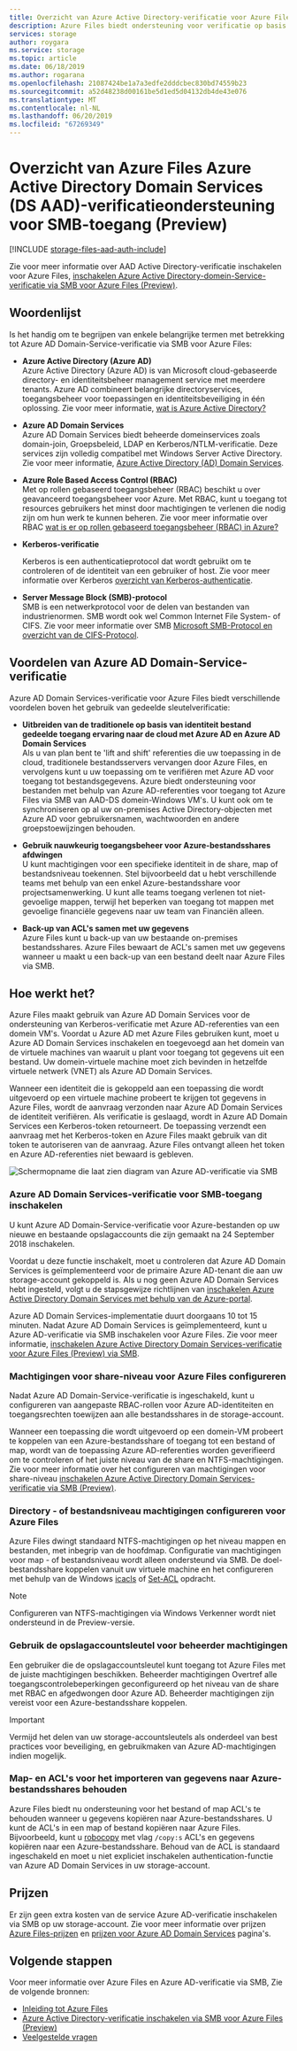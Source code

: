 ```yaml
---
title: Overzicht van Azure Active Directory-verificatie voor Azure Files (preview) - Azure-opslag via SMB
description: Azure Files biedt ondersteuning voor verificatie op basis van identiteit via SMB (Server Message Block) (preview) via Azure Active Directory (Azure AD) Domain Services. Uw domein Windows virtuele machines (VM's) hebben vervolgens toegang tot Azure-bestandsshares met behulp van Azure AD-referenties.
services: storage
author: roygara
ms.service: storage
ms.topic: article
ms.date: 06/18/2019
ms.author: rogarana
ms.openlocfilehash: 21087424be1a7a3edfe2dddcbec830bd74559b23
ms.sourcegitcommit: a52d48238d00161be5d1ed5d04132db4de43e076
ms.translationtype: MT
ms.contentlocale: nl-NL
ms.lasthandoff: 06/20/2019
ms.locfileid: "67269349"
---
```

# <a name="overview-of-azure-files-azure-active-directory-domain-service-aad-ds-authentication-support-for-smb-access-preview"></a>Overzicht van Azure Files Azure Active Directory Domain Services (DS AAD)-verificatieondersteuning voor SMB-toegang (Preview)
[!INCLUDE [storage-files-aad-auth-include](../../../includes/storage-files-aad-auth-include.md)]

Zie voor meer informatie over AAD Active Directory-verificatie inschakelen voor Azure Files, [inschakelen Azure Active Directory-domein-Service-verificatie via SMB voor Azure Files (Preview)](storage-files-active-directory-enable.md).

## <a name="glossary"></a>Woordenlijst 
Is het handig om te begrijpen van enkele belangrijke termen met betrekking tot Azure AD Domain-Service-verificatie via SMB voor Azure Files:

-   **Azure Active Directory (Azure AD)**  
    Azure Active Directory (Azure AD) is van Microsoft cloud-gebaseerde directory- en identiteitsbeheer management service met meerdere tenants. Azure AD combineert belangrijke directoryservices, toegangsbeheer voor toepassingen en identiteitsbeveiliging in één oplossing. Zie voor meer informatie, [wat is Azure Active Directory?](../../active-directory/fundamentals/active-directory-whatis.md)

-   **Azure AD Domain Services**  
    Azure AD Domain Services biedt beheerde domeinservices zoals domain-join, Groepsbeleid, LDAP en Kerberos/NTLM-verificatie. Deze services zijn volledig compatibel met Windows Server Active Directory. Zie voor meer informatie, [Azure Active Directory (AD) Domain Services](../../active-directory-domain-services/overview.md).

-   **Azure Role Based Access Control (RBAC)**  
    Met op rollen gebaseerd toegangsbeheer (RBAC) beschikt u over geavanceerd toegangsbeheer voor Azure. Met RBAC, kunt u toegang tot resources gebruikers het minst door machtigingen te verlenen die nodig zijn om hun werk te kunnen beheren. Zie voor meer informatie over RBAC [wat is er op rollen gebaseerd toegangsbeheer (RBAC) in Azure?](../../role-based-access-control/overview.md)

-   **Kerberos-verificatie**

    Kerberos is een authenticatieprotocol dat wordt gebruikt om te controleren of de identiteit van een gebruiker of host. Zie voor meer informatie over Kerberos [overzicht van Kerberos-authenticatie](https://docs.microsoft.com/windows-server/security/kerberos/kerberos-authentication-overview).

-  **Server Message Block (SMB)-protocol**  
    SMB is een netwerkprotocol voor de delen van bestanden van industrienormen. SMB wordt ook wel Common Internet File System- of CIFS. Zie voor meer informatie over SMB [Microsoft SMB-Protocol en overzicht van de CIFS-Protocol](https://docs.microsoft.com/windows/desktop/FileIO/microsoft-smb-protocol-and-cifs-protocol-overview).

## <a name="advantages-of-azure-ad-domain-service-authentication"></a>Voordelen van Azure AD Domain-Service-verificatie
Azure AD Domain Services-verificatie voor Azure Files biedt verschillende voordelen boven het gebruik van gedeelde sleutelverificatie:

-   **Uitbreiden van de traditionele op basis van identiteit bestand gedeelde toegang ervaring naar de cloud met Azure AD en Azure AD Domain Services**  
    Als u van plan bent te 'lift and shift' referenties die uw toepassing in de cloud, traditionele bestandsservers vervangen door Azure Files, en vervolgens kunt u uw toepassing om te verifiëren met Azure AD voor toegang tot bestandsgegevens. Azure biedt ondersteuning voor bestanden met behulp van Azure AD-referenties voor toegang tot Azure Files via SMB van AAD-DS domein-Windows VM's. U kunt ook om te synchroniseren op al uw on-premises Active Directory-objecten met Azure AD voor gebruikersnamen, wachtwoorden en andere groepstoewijzingen behouden.

-   **Gebruik nauwkeurig toegangsbeheer voor Azure-bestandsshares afdwingen**  
    U kunt machtigingen voor een specifieke identiteit in de share, map of bestandsniveau toekennen. Stel bijvoorbeeld dat u hebt verschillende teams met behulp van een enkel Azure-bestandsshare voor projectsamenwerking. U kunt alle teams toegang verlenen tot niet-gevoelige mappen, terwijl het beperken van toegang tot mappen met gevoelige financiële gegevens naar uw team van Financiën alleen. 

-   **Back-up van ACL's samen met uw gegevens**  
    Azure Files kunt u back-up van uw bestaande on-premises bestandsshares. Azure Files bewaart de ACL's samen met uw gegevens wanneer u maakt u een back-up van een bestand deelt naar Azure Files via SMB.

## <a name="how-it-works"></a>Hoe werkt het?
Azure Files maakt gebruik van Azure AD Domain Services voor de ondersteuning van Kerberos-verificatie met Azure AD-referenties van een domein VM's. Voordat u Azure AD met Azure Files gebruiken kunt, moet u Azure AD Domain Services inschakelen en toegevoegd aan het domein van de virtuele machines van waaruit u plant voor toegang tot gegevens uit een bestand. Uw domein-virtuele machine moet zich bevinden in hetzelfde virtuele netwerk (VNET) als Azure AD Domain Services. 

Wanneer een identiteit die is gekoppeld aan een toepassing die wordt uitgevoerd op een virtuele machine probeert te krijgen tot gegevens in Azure Files, wordt de aanvraag verzonden naar Azure AD Domain Services de identiteit verifiëren. Als verificatie is geslaagd, wordt in Azure AD Domain Services een Kerberos-token retourneert. De toepassing verzendt een aanvraag met het Kerberos-token en Azure Files maakt gebruik van dit token te autoriseren van de aanvraag. Azure Files ontvangt alleen het token en Azure AD-referenties niet bewaard is gebleven.

![Schermopname die laat zien diagram van Azure AD-verificatie via SMB](media/storage-files-active-directory-overview/azure-active-directory-over-smb-for-files-overview.png)

### <a name="enable-azure-ad-domain-service-authentication-for-smb-access"></a>Azure AD Domain Services-verificatie voor SMB-toegang inschakelen
U kunt Azure AD Domain-Service-verificatie voor Azure-bestanden op uw nieuwe en bestaande opslagaccounts die zijn gemaakt na 24 September 2018 inschakelen. 

Voordat u deze functie inschakelt, moet u controleren dat Azure AD Domain Services is geïmplementeerd voor de primaire Azure AD-tenant die aan uw storage-account gekoppeld is. Als u nog geen Azure AD Domain Services hebt ingesteld, volgt u de stapsgewijze richtlijnen van [inschakelen Azure Active Directory Domain Services met behulp van de Azure-portal](../../active-directory-domain-services/create-instance.md).

Azure AD Domain Services-implementatie duurt doorgaans 10 tot 15 minuten. Nadat Azure AD Domain Services is geïmplementeerd, kunt u Azure AD-verificatie via SMB inschakelen voor Azure Files. Zie voor meer informatie, [inschakelen Azure Active Directory Domain Services-verificatie voor Azure Files (Preview) via SMB](storage-files-active-directory-enable.md). 

### <a name="configure-share-level-permissions-for-azure-files"></a>Machtigingen voor share-niveau voor Azure Files configureren
Nadat Azure AD Domain-Service-verificatie is ingeschakeld, kunt u configureren van aangepaste RBAC-rollen voor Azure AD-identiteiten en toegangsrechten toewijzen aan alle bestandsshares in de storage-account.

Wanneer een toepassing die wordt uitgevoerd op een domein-VM probeert te koppelen van een Azure-bestandsshare of toegang tot een bestand of map, wordt van de toepassing Azure AD-referenties worden geverifieerd om te controleren of het juiste niveau van de share en NTFS-machtigingen. Zie voor meer informatie over het configureren van machtigingen voor share-niveau [inschakelen Azure Active Directory Domain Services-verificatie via SMB (Preview)](storage-files-active-directory-enable.md).

### <a name="configure-directory--or-file-level-permissions-for-azure-files"></a>Directory - of bestandsniveau machtigingen configureren voor Azure Files 
Azure Files dwingt standaard NTFS-machtigingen op het niveau mappen en bestanden, met inbegrip van de hoofdmap. Configuratie van machtigingen voor map - of bestandsniveau wordt alleen ondersteund via SMB. De doel-bestandsshare koppelen vanuit uw virtuele machine en het configureren met behulp van de Windows [icacls](https://docs.microsoft.com/windows-server/administration/windows-commands/icacls) of [Set-ACL](https://docs.microsoft.com/powershell/module/microsoft.powershell.security/get-acl) opdracht. 

> [!NOTE]
> Configureren van NTFS-machtigingen via Windows Verkenner wordt niet ondersteund in de Preview-versie.

### <a name="use-the-storage-account-key-for-superuser-permissions"></a>Gebruik de opslagaccountsleutel voor beheerder machtigingen 
Een gebruiker die de opslagaccountsleutel kunt toegang tot Azure Files met de juiste machtigingen beschikken. Beheerder machtigingen Overtref alle toegangscontrolebeperkingen geconfigureerd op het niveau van de share met RBAC en afgedwongen door Azure AD. Beheerder machtigingen zijn vereist voor een Azure-bestandsshare koppelen. 

> [!IMPORTANT]
> Vermijd het delen van uw storage-accountsleutels als onderdeel van best practices voor beveiliging, en gebruikmaken van Azure AD-machtigingen indien mogelijk.

### <a name="preserve-directory-and-file-acls-for-data-import-to-azure-file-shares"></a>Map- en ACL's voor het importeren van gegevens naar Azure-bestandsshares behouden
Azure Files biedt nu ondersteuning voor het bestand of map ACL's te behouden wanneer u gegevens kopiëren naar Azure-bestandsshares. U kunt de ACL's in een map of bestand kopiëren naar Azure Files. Bijvoorbeeld, kunt u [robocopy](https://docs.microsoft.com/windows-server/administration/windows-commands/robocopy) met vlag `/copy:s` ACL's en gegevens kopiëren naar een Azure-bestandsshare. Behoud van de ACL is standaard ingeschakeld en moet u niet expliciet inschakelen authentication-functie van Azure AD Domain Services in uw storage-account. 

## <a name="pricing"></a>Prijzen
Er zijn geen extra kosten van de service Azure AD-verificatie inschakelen via SMB op uw storage-account. Zie voor meer informatie over prijzen [Azure Files-prijzen](https://azure.microsoft.com/pricing/details/storage/files/) en [prijzen voor Azure AD Domain Services](https://azure.microsoft.com/pricing/details/active-directory-ds/) pagina's.

## <a name="next-steps"></a>Volgende stappen
Voor meer informatie over Azure Files en Azure AD-verificatie via SMB, Zie de volgende bronnen:

- [Inleiding tot Azure Files](storage-files-introduction.md)
- [Azure Active Directory-verificatie inschakelen via SMB voor Azure Files (Preview)](storage-files-active-directory-enable.md)
- [Veelgestelde vragen](storage-files-faq.md)
